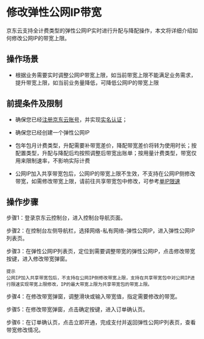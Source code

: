 # 修改弹性公网IP带宽

京东云支持全计费类型的弹性公网IP实时进行升配与降配操作，本文将详细介绍如何修改公网IP的带宽上限。

## 操作场景

- 根据业务需要实时调整公网IP带宽上限，如当前带宽上限不能满足业务需求，提升带宽上限，如当前业务量降低，可降低公网IP的带宽上限

## 前提条件及限制

- 确保您已经[注册京东云账号](https://user.jdcloud.com/register?returnUrl=https%3A%2F%2Fwww.jdcloud.com%2F)，并实现[实名认证](https://docs.jdcloud.com/cn/real-name-verification/introduction)；

- 确保您已经创建一个弹性公网IP

- 包年包月计费类型，升配需要补带宽差价，降配带宽差价将转为使用时长；按配置类型，升配与降配后均按照调整后带宽出账单；按用量计费类型，带宽仅用来限制速率，不影响实际计费

- 公网IP加入共享带宽包后，公网IP的带宽上限不生效，不支持在公网IP侧修改带宽，如需修改带宽上限，请前往共享带宽包中修改，可参考[单IP限速](https://docs.jdcloud.com/cn/shared-bandwidth-package/manage-public-ip#user-content-3)

## 操作步骤

步骤1：登录京东云控制台，进入控制台导航页面。

步骤2：在控制台左侧导航栏，选择网络-私有网络-弹性公网IP，进入弹性公网IP列表页。

步骤3：在弹性公网IP列表页，定位到需要调整带宽的弹性公网IP，点击修改带宽按键，进入修改带宽弹窗。

```
提示
公网IP加入共享带宽包后，不支持在公网IP侧修改带宽上限，支持在共享带宽包中对公网IP进行限速实现带宽上限修改，IP的最大带宽上限为共享带宽包的带宽上限。
```

步骤4：在修改带宽弹窗，调整滑块或输入带宽值，指定需要修改的带宽。

步骤5：在修改带宽弹窗，点击确定按键，进入订单确认页。

步骤6：在订单确认页，点击立即开通，完成支付并返回弹性公网IP列表页，查看带宽修改情况。

